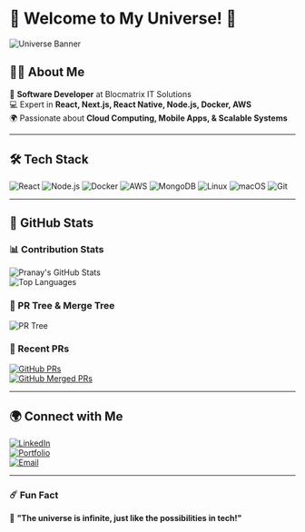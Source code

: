 # 🌌 Welcome to My Universe! 🚀  

![Universe Banner](https://images.unsplash.com/photo-1446776811953-b23d57bd21aa)

## 👨‍💻 About Me  
🚀 **Software Developer** at Blocmatrix IT Solutions  
💻 Expert in **React, Next.js, React Native, Node.js, Docker, AWS**  
🌍 Passionate about **Cloud Computing, Mobile Apps, & Scalable Systems**  

---

## 🛠️ Tech Stack  
![React](https://img.shields.io/badge/React-20232A?style=for-the-badge&logo=react&logoColor=61DAFB)
![Node.js](https://img.shields.io/badge/Node.js-43853D?style=for-the-badge&logo=node.js&logoColor=white)
![Docker](https://img.shields.io/badge/Docker-0db7ed?style=for-the-badge&logo=docker&logoColor=white)
![AWS](https://img.shields.io/badge/AWS-232F3E?style=for-the-badge&logo=amazon-aws&logoColor=white)
![MongoDB](https://img.shields.io/badge/MongoDB-4EA94B?style=for-the-badge&logo=mongodb&logoColor=white)
![Linux](https://img.shields.io/badge/Linux-FCC624?style=for-the-badge&logo=linux&logoColor=black)
![macOS](https://img.shields.io/badge/macOS-000?style=for-the-badge&logo=apple&logoColor=white)
![Git](https://img.shields.io/badge/Git-F05032?style=for-the-badge&logo=git&logoColor=white)

---

## 🚀 GitHub Stats  
### 📊 Contribution Stats  
![Pranay's GitHub Stats](https://github-readme-stats.vercel.app/api?username=pranay213&show_icons=true&theme=tokyonight)  
![Top Languages](https://github-readme-stats.vercel.app/api/top-langs/?username=pranay213&layout=compact&theme=tokyonight)  

### 🌳 PR Tree & Merge Tree  
![PR Tree](https://github-readme-activity-graph.vercel.app/graph?username=pranay213&theme=tokyonight)  

### 📌 Recent PRs  
[![GitHub PRs](https://img.shields.io/github/issues-pr/pranay213?style=for-the-badge)](https://github.com/pranay213/pulls)  
[![GitHub Merged PRs](https://img.shields.io/github/issues-pr-closed/pranay213?style=for-the-badge&color=green)](https://github.com/pranay213/pulls?q=is%3Apr+is%3Aclosed)  

---

## 🌍 Connect with Me  
[![LinkedIn](https://img.shields.io/badge/LinkedIn-blue?style=for-the-badge&logo=linkedin)](https://linkedin.com/in/yourprofile)  
[![Portfolio](https://img.shields.io/badge/Portfolio-000?style=for-the-badge&logo=web&logoColor=white)](https://yourportfolio.com)  
[![Email](https://img.shields.io/badge/Email-red?style=for-the-badge&logo=gmail&logoColor=white)](mailto:your.email@gmail.com)  

---

### ☄️ Fun Fact  
🌌 **"The universe is infinite, just like the possibilities in tech!"**  

